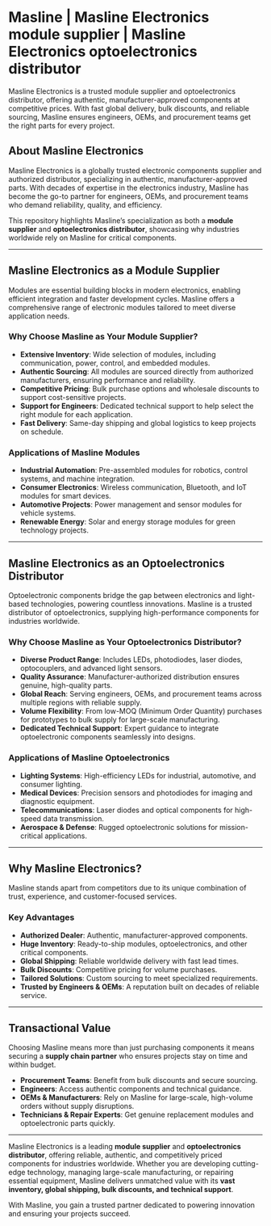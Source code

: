 # Masline | Masline Electronics module supplier | Masline Electronics optoelectronics distributor

Masline Electronics is a trusted module supplier and optoelectronics distributor, offering authentic, manufacturer-approved components at competitive prices. With fast global delivery, bulk discounts, and reliable sourcing, Masline ensures engineers, OEMs, and procurement teams get the right parts for every project.

## About Masline Electronics
Masline Electronics is a globally trusted electronic components supplier and authorized distributor, specializing in authentic, manufacturer-approved parts. With decades of expertise in the electronics industry, Masline has become the go-to partner for engineers, OEMs, and procurement teams who demand reliability, quality, and efficiency.  

This repository highlights Masline’s specialization as both a **module supplier** and **optoelectronics distributor**, showcasing why industries worldwide rely on Masline for critical components.

---

## Masline Electronics as a Module Supplier
Modules are essential building blocks in modern electronics, enabling efficient integration and faster development cycles. Masline offers a comprehensive range of electronic modules tailored to meet diverse application needs.  

### Why Choose Masline as Your Module Supplier?
- **Extensive Inventory**: Wide selection of modules, including communication, power, control, and embedded modules.  
- **Authentic Sourcing**: All modules are sourced directly from authorized manufacturers, ensuring performance and reliability.  
- **Competitive Pricing**: Bulk purchase options and wholesale discounts to support cost-sensitive projects.  
- **Support for Engineers**: Dedicated technical support to help select the right module for each application.  
- **Fast Delivery**: Same-day shipping and global logistics to keep projects on schedule.  

### Applications of Masline Modules
- **Industrial Automation**: Pre-assembled modules for robotics, control systems, and machine integration.  
- **Consumer Electronics**: Wireless communication, Bluetooth, and IoT modules for smart devices.  
- **Automotive Projects**: Power management and sensor modules for vehicle systems.  
- **Renewable Energy**: Solar and energy storage modules for green technology projects.  

---

## Masline Electronics as an Optoelectronics Distributor
Optoelectronic components bridge the gap between electronics and light-based technologies, powering countless innovations. Masline is a trusted distributor of optoelectronics, supplying high-performance components for industries worldwide.  

### Why Choose Masline as Your Optoelectronics Distributor?
- **Diverse Product Range**: Includes LEDs, photodiodes, laser diodes, optocouplers, and advanced light sensors.  
- **Quality Assurance**: Manufacturer-authorized distribution ensures genuine, high-quality parts.  
- **Global Reach**: Serving engineers, OEMs, and procurement teams across multiple regions with reliable supply.  
- **Volume Flexibility**: From low-MOQ (Minimum Order Quantity) purchases for prototypes to bulk supply for large-scale manufacturing.  
- **Dedicated Technical Support**: Expert guidance to integrate optoelectronic components seamlessly into designs.  

### Applications of Masline Optoelectronics
- **Lighting Systems**: High-efficiency LEDs for industrial, automotive, and consumer lighting.  
- **Medical Devices**: Precision sensors and photodiodes for imaging and diagnostic equipment.  
- **Telecommunications**: Laser diodes and optical components for high-speed data transmission.  
- **Aerospace & Defense**: Rugged optoelectronic solutions for mission-critical applications.  

---

## Why Masline Electronics?
Masline stands apart from competitors due to its unique combination of trust, experience, and customer-focused services.  

### Key Advantages
- **Authorized Dealer**: Authentic, manufacturer-approved components.  
- **Huge Inventory**: Ready-to-ship modules, optoelectronics, and other critical components.  
- **Global Shipping**: Reliable worldwide delivery with fast lead times.  
- **Bulk Discounts**: Competitive pricing for volume purchases.  
- **Tailored Solutions**: Custom sourcing to meet specialized requirements.  
- **Trusted by Engineers & OEMs**: A reputation built on decades of reliable service.  

---

## Transactional Value
Choosing Masline means more than just purchasing components it means securing a **supply chain partner** who ensures projects stay on time and within budget.  

- **Procurement Teams**: Benefit from bulk discounts and secure sourcing.  
- **Engineers**: Access authentic components and technical guidance.  
- **OEMs & Manufacturers**: Rely on Masline for large-scale, high-volume orders without supply disruptions.  
- **Technicians & Repair Experts**: Get genuine replacement modules and optoelectronic parts quickly.  

---

Masline Electronics is a leading **module supplier** and **optoelectronics distributor**, offering reliable, authentic, and competitively priced components for industries worldwide. Whether you are developing cutting-edge technology, managing large-scale manufacturing, or repairing essential equipment, Masline delivers unmatched value with its **vast inventory, global shipping, bulk discounts, and technical support**.  

With Masline, you gain a trusted partner dedicated to powering innovation and ensuring your projects succeed.
